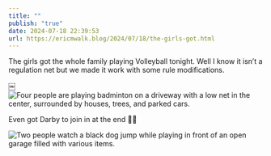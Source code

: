 ```yaml
---
title: ""
publish: "true"
date: 2024-07-18 22:39:53
url: https://ericmwalk.blog/2024/07/18/the-girls-got.html
---
```


The girls got the whole family playing Volleyball tonight. Well I know it isn’t a regulation net but we made it work with some rule modifications.

￼![Four people are playing badminton on a driveway with a low net in the center, surrounded by houses, trees, and parked cars.
](https://ericmwalk.blog/uploads/2024/img-0900.jpeg)

Even got Darby to join in at the end 🤭🐶

![Two people watch a black dog jump while playing in front of an open garage filled with various items.](https://ericmwalk.blog/uploads/2024/img-0901.jpeg)